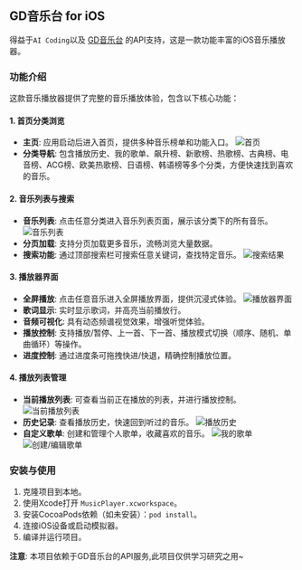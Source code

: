 ## GD音乐台 for iOS

得益于`AI Coding`以及 [GD音乐台](https://music.gdstudio.xyz/) 的API支持，这是一款功能丰富的iOS音乐播放器。

### 功能介绍

这款音乐播放器提供了完整的音乐播放体验，包含以下核心功能：

#### 1. 首页分类浏览
- **主页**: 应用启动后进入首页，提供多种音乐榜单和功能入口。
  ![首页](images/1.png)
- **分类导航**: 包含播放历史、我的歌单、飙升榜、新歌榜、热歌榜、古典榜、电音榜、ACG榜、欧美热歌榜、日语榜、韩语榜等多个分类，方便快速找到喜欢的音乐。

#### 2. 音乐列表与搜索
- **音乐列表**: 点击任意分类进入音乐列表页面，展示该分类下的所有音乐。
  ![音乐列表](images/2.png)
- **分页加载**: 支持分页加载更多音乐，流畅浏览大量数据。
- **搜索功能**: 通过顶部搜索栏可搜索任意关键词，查找特定音乐。
  ![搜索结果](images/3.png)

#### 3. 播放器界面
- **全屏播放**: 点击任意音乐进入全屏播放界面，提供沉浸式体验。
  ![播放器界面](images/4.png)
- **歌词显示**: 实时显示歌词，并高亮当前播放行。
- **音频可视化**: 具有动态频谱视觉效果，增强听觉体验。
- **播放控制**: 支持播放/暂停、上一首、下一首、播放模式切换（顺序、随机、单曲循环）等操作。
- **进度控制**: 通过进度条可拖拽快进/快退，精确控制播放位置。

#### 4. 播放列表管理
- **当前播放列表**: 可查看当前正在播放的列表，并进行播放控制。
  ![当前播放列表](images/5.png)
- **历史记录**: 查看播放历史，快速回到听过的音乐。
  ![播放历史](images/6.png)
- **自定义歌单**: 创建和管理个人歌单，收藏喜欢的音乐。
  ![我的歌单](images/7.png)
  ![创建/编辑歌单](images/8.png)

### 安装与使用

1. 克隆项目到本地。
2. 使用Xcode打开 `MusicPlayer.xcworkspace`。
3. 安装CocoaPods依赖（如未安装）：`pod install`。
4. 连接iOS设备或启动模拟器。
5. 编译并运行项目。

**注意**: 本项目依赖于GD音乐台的API服务,此项目仅供学习研究之用~